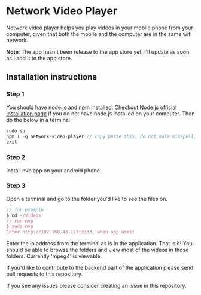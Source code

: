# Network Video Player
Network video player helps you play videos in your mobile phone from your computer, given that both the mobile and the computer are in the same wifi network.

__Note__: The app hasn't been release to the app store yet. I'll update as soon as I add it to the app store.

## Installation instructions 
### Step 1 
You should have node.js and npm installed. Checkout Node.js [official installation page](https://nodejs.org/en/download/) if you do not have node.js installed on your computer. Then do the below in a terminal

```javascript
sudo su
npm i -g network-video-player // copy paste this, do not make misspell, as you are a super user.
exit
```

### Step 2
Install nvb app on your android phone.

### Step 3
Open a terminal and go to the folder you'd like to see the files on.

```javascript
// for example
$ cd ~/Videos
// run nvp
$ sudo nvp
Enter http://192.168.43.177:3333, when app asks!
```

Enter the ip address from the terminal as is in the application. That is it! You should be able to browse the folders and view most of the videos in those folders. Currently 'mpeg4' is viewable.

If you'd like to contribute to the backend part of the application please send pull requests to this repository. 

If you see any issues please consider creating an issue in this repository.


